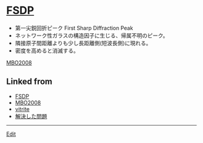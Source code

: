 ---
---
# [FSDP](FSDP)


* 第一尖鋭回折ピーク First Sharp Diffraction Peak
* ネットワーク性ガラスの構造因子に生じる、帰属不明のピーク。
* 隣接原子間距離よりも少し長距離側(短波長側)に現れる。
* 密度を高めると消滅する。



[MBO2008](MBO2008) 


## Linked from

* [FSDP](FSDP.md)
* [MBO2008](MBO2008.md)
* [vitrite](vitrite.md)
* [解決した問題](解決した問題.md)


----
[Edit](https://github.com/vitroid/vitroid.github.io/edit/master/MD/FSDP.md)
